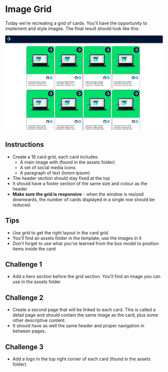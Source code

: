 # Image Grid
Today we're recreating a grid of cards. You'll have the opportunity to implement and style images. The final result should look like this:

![Final](images/image-grid-result.png)

## Instructions
- Create a 16 card grid, each card includes:
	- A main image with (found in the assets folder)
	- A set of social media icons
	- A paragraph of text (lorem ipsum)
- The header section should stay fixed at the top
- It should have a footer section of the same size and colour as the header
- **Make sure the grid is responsive** - when the window is resized downwards, the number of cards displayed in a single row should be reduced.
	
## Tips
- Use grid to get the right layout in the card grid
- You'll find an assets folder in the template, use the images in it
- Don't forget to use what you've learned from the box model to position items inside the card

## Challenge 1
- Add a hero section before the grid section. You'll find an image you can use in the assets folder

## Challenge 2
- Create a second page that will be linked to each card. This is called a detail page
and should contain the same image as the card, plus some other descriptive content.
- It should have as well the same header and proper navigation in between pages.

## Challenge 3
- Add a logo in the top right corner of each card (found in the assets folder)
